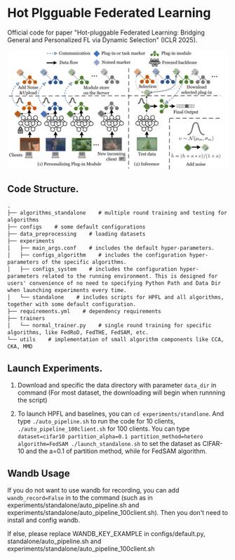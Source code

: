 # Hot Plgguable Federated Learning

Official code for paper "Hot-pluggable Federated Learning: Bridging General and Personalized FL via Dynamic Selection" (ICLR 2025).


![](./pipeline.png)

## Code Structure.

```
.
├── algorithms_standalone    # multiple round training and testing for algorithms
├── configs    # some default configurations
├── data_preprocessing    # loading datasets
├── experiments
│   ├── main_args.conf    # includes the default hyper-parameters.
│   ├── configs_algorithm    # includes the configuration hyper-parameters of the specific algorithms.
│   ├── configs_system    # includes the configuration hyper-parameters related to the running environment. This is designed for users' convenience of no need to specifying Python Path and Data Dir when launching experiments every time.
│   └── standalone    # includes scripts for HPFL and all algorithms, together with some default configuration.
├── requirements.yml    # dependency requirements
├── trainers
│   └── normal_trainer.py    # single round training for specific algorithms, like FedRoD, FedTHE, FedSAM, etc.
└── utils    # implementation of small algorithm components like CCA, CKA, MMD
```


## Launch Experiments.

1. Download and specific the data directory with parameter ``data_dir`` in command (For most dataset, the downloading will begin when runnning the script)

2. To launch HPFL and baselines, you can ``cd experiments/standlone``. And type ``./auto_pipeline.sh`` to run the code for 10 clients, ``./auto_pipeline_100client.sh`` for 100 clients. You can type ``dataset=cifar10 partition_alpha=0.1 partition_method=hetero algorithm=FedSAM ./launch_standalone.sh`` to set the dataset as CIFAR-10 and the a=0.1 of  partition method, while for FedSAM algorithm. 


## Wandb Usage

If you do not want to use wandb for recording, you can add ``wandb_record=False`` in to the command (such as in experiments/standalone/auto_pipeline.sh and experiments/standalone/auto_pipeline_100client.sh). Then you don't need to install and config wandb.

If else, please replace WANDB_KEY_EXAMPLE in configs/default.py, standalone/auto_pipeline.sh and experiments/standalone/auto_pipeline_100client.sh













